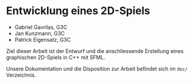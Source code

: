 # Entwicklung eines 2D-Spiels

* Gabriel Gavrilas, G3C
* Jan Kunzmann, G3C
* Patrick Eigensatz, G3C

Ziel dieser Arbeit ist der Entwurf und die anschliessende Erstellung
eines graphischen 2D-Spiels in C++ mit SFML.

Unsere Dokumentation und die Disposition zur Arbeit befindet sich im `doc/` Verzeichnis.


